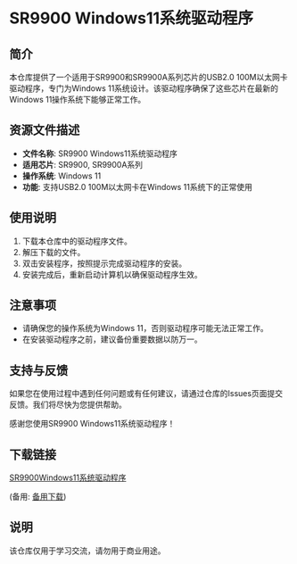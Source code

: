 # SR9900 Windows11系统驱动程序

## 简介
本仓库提供了一个适用于SR9900和SR9900A系列芯片的USB2.0 100M以太网卡驱动程序，专门为Windows 11系统设计。该驱动程序确保了这些芯片在最新的Windows 11操作系统下能够正常工作。

## 资源文件描述
- **文件名称**: SR9900 Windows11系统驱动程序
- **适用芯片**: SR9900, SR9900A系列
- **操作系统**: Windows 11
- **功能**: 支持USB2.0 100M以太网卡在Windows 11系统下的正常使用

## 使用说明
1. 下载本仓库中的驱动程序文件。
2. 解压下载的文件。
3. 双击安装程序，按照提示完成驱动程序的安装。
4. 安装完成后，重新启动计算机以确保驱动程序生效。

## 注意事项
- 请确保您的操作系统为Windows 11，否则驱动程序可能无法正常工作。
- 在安装驱动程序之前，建议备份重要数据以防万一。

## 支持与反馈
如果您在使用过程中遇到任何问题或有任何建议，请通过仓库的Issues页面提交反馈。我们将尽快为您提供帮助。

感谢您使用SR9900 Windows11系统驱动程序！

## 下载链接
[SR9900Windows11系统驱动程序](https://pan.quark.cn/s/86972823f836) 

(备用: [备用下载](https://pan.baidu.com/s/1wW867sSufuesnqN4zzCL5A?pwd=1234))

## 说明

该仓库仅用于学习交流，请勿用于商业用途。
